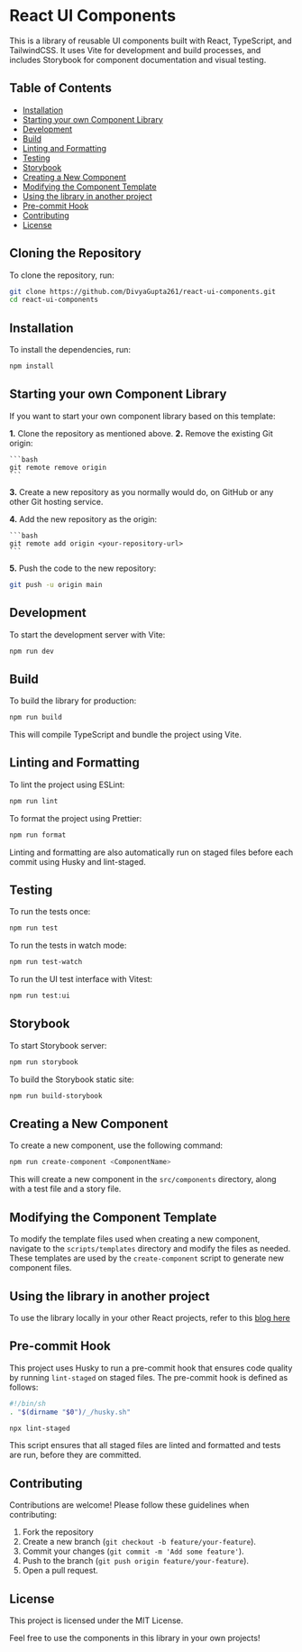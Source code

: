 # React UI Components

This is a library of reusable UI components built with React, TypeScript, and TailwindCSS. It uses Vite for development and build processes, and includes Storybook for component documentation and visual testing.

## Table of Contents

- [Installation](#installation)
- [Starting your own Component Library](#starting-your-own-component-library)
- [Development](#development)
- [Build](#build)
- [Linting and Formatting](#linting-and-formatting)
- [Testing](#testing)
- [Storybook](#storybook)
- [Creating a New Component](#creating-a-new-component)
- [Modifying the Component Template](#modifying-the-component-template)
- [Using the library in another project](#using-the-library-in-another-project)
- [Pre-commit Hook](#pre-commit-hook)
- [Contributing](#contributing)
- [License](#license)

## Cloning the Repository

To clone the repository, run:

```bash
git clone https://github.com/DivyaGupta261/react-ui-components.git
cd react-ui-components

``` 

## Installation

To install the dependencies, run:

```bash
npm install
```


## Starting your own Component Library

If you want to start your own component library based on this template:

**1.** Clone the repository as mentioned above.
**2.** Remove the existing Git origin:

    ```bash
    git remote remove origin
    ```

**3.** Create a new repository as you normally would do, on GitHub or any other Git hosting service.

**4.** Add the new repository as the origin:

    ```bash
    git remote add origin <your-repository-url>
    ```

**5.** Push the code to the new repository:

  ```bash
  git push -u origin main
  ```

## Development

To start the development server with Vite:

```bash
npm run dev
```

## Build

To build the library for production:

```bash
npm run build
```

This will compile TypeScript and bundle the project using Vite.


## Linting and Formatting

To lint the project using ESLint:

```bash
npm run lint
```

To format the project using Prettier:

```bash
npm run format
```

Linting and formatting are also automatically run on staged files before each commit using Husky and lint-staged.


## Testing


To run the tests once:

```bash
npm run test
```

To run the tests in watch mode:

```bash
npm run test-watch
```

To run the UI test interface with Vitest:

```bash
npm run test:ui
```

## Storybook

To start Storybook server:

```bash
npm run storybook
```

To build the Storybook static site:

```bash
npm run build-storybook
```

## Creating a New Component

To create a new component, use the following command:

```bash
npm run create-component <ComponentName>
```

This will create a new component in the `src/components` directory, along with a test file and a story file.

## Modifying the Component Template

To modify the template files used when creating a new component, navigate to the `scripts/templates` directory and modify the files as needed. These templates are used by the `create-component` script to generate new component files.

## Using the library in another project

To use the library locally in your other React projects, refer to this [blog here](https://medium.com/p/05cd58319801)

## Pre-commit Hook

This project uses Husky to run a pre-commit hook that ensures code quality by running `lint-staged` on staged files. The pre-commit hook is defined as follows:

```sh
#!/bin/sh
. "$(dirname "$0")/_/husky.sh"

npx lint-staged
```

This script ensures that all staged files are linted and formatted and tests are run, before they are committed.


## Contributing

Contributions are welcome! Please follow these guidelines when contributing:

1. Fork the repository
2. Create a new branch (`git checkout -b feature/your-feature`).
3. Commit your changes (`git commit -m 'Add some feature'`).
4. Push to the branch (`git push origin feature/your-feature`).
5. Open a pull request.

## License

This project is licensed under the MIT License.

Feel free to use the components in this library in your own projects!
